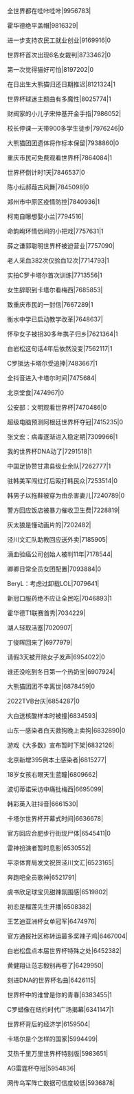 全世界都在哇咔哇咔|9956783|

霍华德绝平盖帽|9816329|

进一步支持农民工就业创业|9169916|0

世界杯首次出现6名女裁判|8733462|0

第一次觉得猫好可怕|8197202|0

在日出生大熊猫归还日期推迟|8121324|1

世界杯球迷主题曲有多魔性|8025774|1

财阀家的小儿子宋仲基开金手指|7986052|

校长停课一天带900多学生徒步|7976246|0

大熊猫团团遗体将作标本保留|7938860|0

重庆市民可免费观看世界杯|7864084|1

世界杯倒计时1天|7846537|0

陈小纭郝葭古风舞|7845098|0

郑州市中原区疫情防控|7840936|1

柯南自曝想娶小兰|7794516|

命韵峋环情侣间的小把戏|7757631|1

薛之谦郭聪明世界杯被迫营业|7757090|

老人采血382次仅验血12次|7714793|1

实拍C罗卡塔尔首次训练|7713556|1

女生辞职到卡塔尔看梅西|7685853|

致重庆市民的一封信|7667289|1

衡水中学已启动教学改革|7648637|

怀孕女子被拐30多年携子归乡|7621364|1

白岩松这句话4年后依然没变|7562117|1

C罗抵达卡塔尔受追捧|7483667|1

全抖音进入卡塔尔时间|7475684|

北京堂食|7474967|0

公安部：文明观看世界杯|7470486|0

超级电脑预测阿根廷世界杯夺冠|7415235|0

张文宏：病毒逐渐进入稳定期|7309966|1

我的世界杯DNA动了|7291518|1

中国足协赞甘肃县级业余队|7262777|1

驻韩美军闯红灯后殴打韩民众|7253514|0

韩男子以拖鞋被穿为由杀害妻儿|7240789|0

警方回应饭店被暴力催收卫生费|7228819|

灰太狼是懂动画片的|7202482|

泾川文汇队助教回应送外卖|7185905|

滴血验癌公司创始人被判11年|7178544|

卿卿日常全员女团配置|7093884|0

BeryL：考虑过卸载LOL|7079641|

新冠口服药绝不应让全民吃|7046893|1

霍华德T1联赛首秀|7034229|

湖人轻取活塞|7020907|

丁俊晖回来了|6977979|

请假3天被开除女子发声|6954022|0

谁还没吃到冬日第一个热奶宝|6907924|

大熊猫团团不幸离世|6878459|0

2022TVB台庆|6854287|0

大白送核酸样本时被撞|6834593|

山东一感染者白天救狗晚上卖狗|6832890|0

游戏《大多数》宣布暂时下架|6832126|

北京新增395例本土感染者|6815277|

18岁女孩右眼天生蓝瞳|6809662|

波切蒂诺采访中痛批梅西|6695099|

韩彩英入驻抖音|6661530|

卡塔尔世界杯开幕式时间|6636678|

官方回应合肥步行街现尸体|6545411|0

雷神扮演者暂时息影|6530552|

平凉体育局发文祝贺泾川文汇|6523165|

奔跑吧全员歌神|6521791|

虞书欣足球宝贝甜辣氛围感|6519802|

初恋是榴莲先生开播|6508382|

王艺迪亚洲杯女单冠军|6474976|

官方通报社区称转运最多奖辣子鸡|6467004|

白岩松盘点本届世界杯特殊之处|6452382|

黄健翔让范志毅别再卷了|6429950|

刻进DNA的世界杯名曲|6426115|

世界杯中的谁曾是你的青春|6383455|1

C罗蜡像在纽约时代广场揭幕|6341147|1

世界杯背后的经济学|6159504|

卡塔尔是个怎样的国家|5994499|

艾热千里万里世界杯特别版|5983651|

AG雷霆杯夺冠|5954836|

网传乌军阵亡数据可信度较低|5936878|

